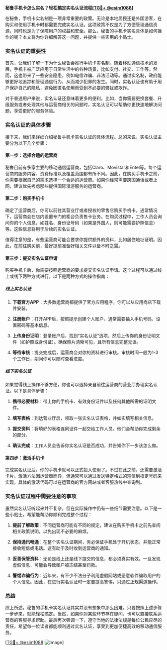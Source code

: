 **秘鲁手机卡怎么实名？轻松搞定实名认证流程[[TG💪+ @esim1088](https://t.me/s/esim1088)]**

在秘鲁，手机卡实名制是一项非常重要的政策。无论是本地居民还是外国游客，在购买和使用手机卡时都需要完成实名认证。这项政策不仅是为了方便管理通信资源，同时也是为了保障用户的权益和安全。那么，秘鲁的手机卡实名具体是如何操作的呢？本文将为你详细解答这一问题，并提供一些实用的小贴士。

### 实名认证的重要性

首先，让我们了解一下为什么秘鲁会推行手机卡实名制。随着移动通信技术的发展，手机卡被广泛应用于日常生活中的各种场景，比如支付、社交、工作等。然而，这也带来了一些安全隐患，例如电信诈骗、非法活动等。通过实名制，政府能够更好地追踪和管理通信行为，从而减少犯罪的发生。同时，实名认证也有助于用户保护自己的隐私，避免因匿名使用而受到不必要的骚扰或欺诈。

对于普通用户来说，实名认证还意味着更多的便利。比如，当你需要更换套餐、升级服务或者处理其他与运营商相关的问题时，实名认证可以帮助你更快速地解决问题，享受更好的服务体验。

### 实名认证的具体步骤

接下来，我们来详细介绍秘鲁手机卡实名认证的具体流程。总的来说，实名认证主要分为以下几个步骤：

#### 第一步：选择合适的运营商

秘鲁目前有多家主要的移动通信运营商，包括Claro、Movistar和Entel等。每个运营商的服务内容、资费标准以及覆盖范围都有所不同。因此，在购买手机卡之前，你需要根据自己的需求选择一个合适的运营商。如果你经常需要跨国通话或者上网，建议优先考虑那些提供国际漫游服务的运营商。

#### 第二步：购买手机卡

确定了运营商后，你可以前往其营业厅或者授权的零售店购买手机卡。通常情况下，运营商会在店内设置专门的柜台负责售卡业务。在购买过程中，工作人员会询问你的个人信息，如姓名、身份证号码（如果是外国人，则可能需要护照信息）等。这些信息将用于后续的实名认证。

值得注意的是，有些运营商可能会要求你提供额外的资料，比如居住地址证明。因此，在前往购买前，最好提前准备好相关文件以备不时之需。

#### 第三步：提交实名认证申请

购买手机卡后，你需要按照运营商的要求提交实名认证申请。这个过程可以通过线上或线下两种方式进行。以下是两种方式的操作指南：

##### 线上实名认证

1. **下载官方APP**：大多数运营商都提供了官方应用程序，你可以从应用商店下载并安装。
   
2. **注册账户**：打开APP后，按照提示创建个人账户。通常需要输入手机号码、设置密码等基本信息。

3. **上传身份证明**：登录账户后，找到“实名认证”选项，然后上传你的身份证明文件（如护照或身份证）。确保照片清晰可见，且所有信息完整无误。

4. **等待审核**：提交完成后，运营商会对你的资料进行审核。审核时间一般为1-3个工作日，期间你可以随时查看进度。

##### 线下实名认证

如果觉得线上操作不够方便，你也可以选择亲自前往运营商的营业厅办理实名认证。以下是具体步骤：

1. **携带必要材料**：带上你的手机卡、有效身份证件以及任何其他所需的证明文件。

2. **填写表格**：到达营业厅后，领取一张实名认证表格，并如实填写相关信息。

3. **提交资料**：将填好的表格连同证件一起交给工作人员。他们会帮助你完成剩余的部分。

4. **确认完成**：工作人员会告诉你实名认证是否成功，并告知你下一步该怎么做。

#### 第四步：激活手机卡

完成实名认证后，你的手机卡就可以正式投入使用了。不过在此之前，还需要激活卡片。激活方法因运营商而异，但通常可以通过发送特定格式的短信到指定号码来实现。具体的激活代码可以在运营商的官方网站或者客服热线中查询到。

### 实名认证过程中需要注意的事项

虽然实名认证听起来并不复杂，但在实际操作中仍有一些细节需要注意。以下是一些小贴士，希望能帮助你顺利完成整个过程：

1. **提前了解政策**：不同运营商可能有不同的规定，建议在购买手机卡之前先查阅相关政策说明，以免出现不必要的麻烦。

2. **保持通讯畅通**：在整个实名认证期间，务必保证手机处于开机状态，并能正常接收短信或电话。这有助于及时收到运营商的通知。

3. **妥善保管资料**：无论是线上还是线下提交的信息，都必须真实有效。一旦发现虚假信息，可能会导致账户被冻结甚至罚款。

4. **警惕诈骗行为**：近年来，有不少不法分子利用虚假网站或恶意软件骗取用户的个人信息。因此，在进行实名认证时一定要提高警惕，只通过正规渠道操作。

### 总结

综上所述，秘鲁的手机卡实名认证其实并没有想象中那么困难。只要按照上述步骤一步步来，就能轻松搞定。当然，如果你对某些环节存在疑问，也可以直接联系运营商的客服寻求帮助。最后再次强调一下，遵守当地的法律法规是每位公民应尽的责任，希望每一位读者都能顺利通过实名认证，享受到更加便捷高效的移动通信服务。

[[TG💪+ @esim1088](https://t.me/s/esim1088) ![Image](https://i.postimg.cc/4NQfJmqS/Snipaste-2025-05-13-00-14-12.png)]